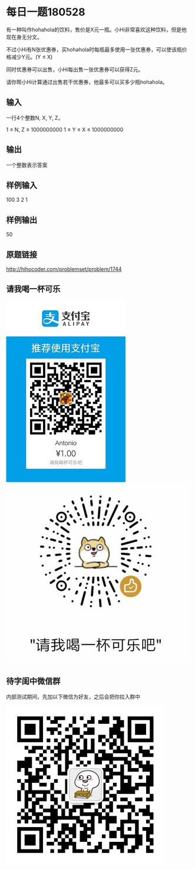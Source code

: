 # 每日一题180528

有一种叫作hohahola的饮料，售价是X元一瓶。小Hi非常喜欢这种饮料，但是他现在身无分文。

不过小Hi有N张优惠券，买hohahola时每瓶最多使用一张优惠券，可以使该瓶价格减少Y元。(Y ≤ X)  

同时优惠券可以出售，小Hi每出售一张优惠券可以获得Z元。  

请你帮小Hi计算通过出售若干优惠券，他最多可以买多少瓶hohahola。

## 输入

一行4个整数N, X, Y, Z。  

1 ≤ N, Z ≤ 1000000000 1 ≤ Y ≤ X ≤ 1000000000

## 输出

一个整数表示答案

## 样例输入

100 3 2 1

## 样例输出

50

## 原题链接

http://hihocoder.com/problemset/problem/1744

## 请我喝一杯可乐

![](https://raw.githubusercontent.com/Inapt19/Resource/master/bonus_QR.jpg)
![](https://raw.githubusercontent.com/Inapt19/Resource/master/wechat_bonus_qr.jpg)

## 待字闺中微信群

内部测试期间，先加以下微信为好友，之后会把你拉入群中

![](https://raw.githubusercontent.com/Inapt19/Resource/master/wechat_QR.jpg)
